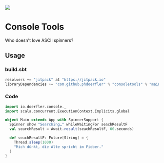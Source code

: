 [![](https://jitpack.io/v/phdoerfler/consoletools.svg)](https://jitpack.io/#phdoerfler/consoletools/main-SNAPSHOT)

# Console Tools

Who doesn't love ASCII spinners?

## Usage

### build.sbt

```scala
resolvers += "jitpack" at "https://jitpack.io"
libraryDependencies += "com.github.phdoerfler" % "consoletools" % "main-SNAPSHOT"
```

### Code

```scala
import io.doerfler.console._
import scala.concurrent.ExecutionContext.Implicits.global

object Main extends App with SpinnerSupport {
  Spinner show "Searching…" whileWaitingFor seachResultF
  val searchResult = Await.result(seachResultF, 60.seconds)

  def seachResultF: Future[String] = {
    Thread.sleep(1000)
    "Mich dünkt, die Alte spricht im Fieber."
  }
}
```